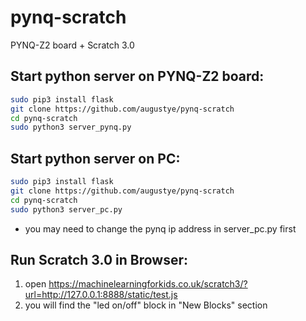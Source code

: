 # pynq-scratch
PYNQ-Z2 board + Scratch 3.0

Start python server on PYNQ-Z2 board:
----------------------------------
```Bash
sudo pip3 install flask
git clone https://github.com/augustye/pynq-scratch
cd pynq-scratch
sudo python3 server_pynq.py
```

Start python server on PC:
--------------------------
```Bash
sudo pip3 install flask
git clone https://github.com/augustye/pynq-scratch
cd pynq-scratch
sudo python3 server_pc.py
```
* you may need to change the pynq ip address in server_pc.py first

Run Scratch 3.0 in Browser:
---------------------------
1. open https://machinelearningforkids.co.uk/scratch3/?url=http://127.0.0.1:8888/static/test.js
2. you will find the "led on/off" block in "New Blocks" section
